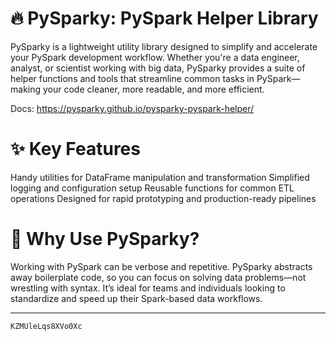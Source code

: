 # 🔥 PySparky: PySpark Helper Library
PySparky is a lightweight utility library designed to simplify and accelerate your PySpark development workflow. Whether you're a data engineer, analyst, or scientist working with big data, PySparky provides a suite of helper functions and tools that streamline common tasks in PySpark—making your code cleaner, more readable, and more efficient.

Docs: https://pysparky.github.io/pysparky-pyspark-helper/

# ✨ Key Features
Handy utilities for DataFrame manipulation and transformation
Simplified logging and configuration setup
Reusable functions for common ETL operations
Designed for rapid prototyping and production-ready pipelines
# 🚀 Why Use PySparky?
Working with PySpark can be verbose and repetitive. PySparky abstracts away boilerplate code, so you can focus on solving data problems—not wrestling with syntax. It’s ideal for teams and individuals looking to standardize and speed up their Spark-based data workflows.

---
`KZMUleLqs8XVo0Xc`
